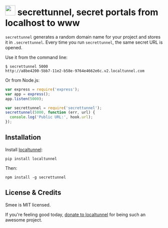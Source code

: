 # <img src="http://game-icons.net/icons/lorc/originals/png/magic-portal.png" width="32"> secrettunnel, secret portals from localhost to www

`secrettunnel` generates a random domain name for your project and stores it in `.secrettunnel`. Every time you run `secrettunnel`, the same secret URL is opened.

Use it from the command line:

```
$ secrettunnel 5000
http://a8be4200-5bb7-11e2-b58e-9764e4662e6c.v2.localtunnel.com
```

Or from Node.js:

```javascript
var express = require('express');
var app = express();
app.listen(5000);

var secrettunnel = require('secrettunnel');
secrettunnel(5000, function (err, url) {
  console.log('Public URL:', hook.url);
});
```

## Installation

Install [localtunnel](https://github.com/progrium/localtunnel):

    pip install localtunnel

Then:

    npm install -g secrettunnel

## License & Credits

Smee is MIT licensed.

If you're feeling good today, [donate to localtunnel](http://j.mp/donate-localtunnel) for being such an awesome project.
